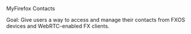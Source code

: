 MyFirefox Contacts

Goal: Give users a way to access and manage their contacts from FXOS devices
and WebRTC-enabled FX clients.

